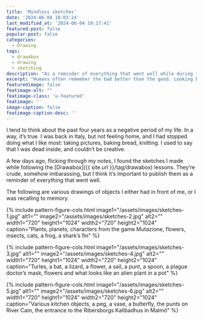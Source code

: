 ```yaml
---
title: 'Mindless sketches'
date: '2024-06-04 18:03:24'
last_modified_at: '2024-06-04 19:17:41'
featured-post: false
popular-post: false
categories:
  - Drawing
tags:
  - drawabox
  - drawing
  - sketching
description: "As a reminder of everything that went well while during the past four years, I published the sketches I made while following the Drawabox lessons."
excerpt: "Humans often remember the bad better than the good. Looking back with kindness and critical thinking can be beneficial."
featuredimage: false
featimage-alt: ""
featimage-class: 'u-featured'
featimage: ''
image-caption: false
featimage-caption-desc: ''
---
```

I tend to think about the past four years as a negative period of my life. In a way, it’s true. I was back in Italy, but not feeling home, and I had stopped doing what I like most: taking pictures, baking bread, knitting. I used to say that I was dead inside, and couldn’t be creative.

A few days ago, flicking through my notes, I found the sketches I made while following the [Drawabox]({{ site.url }}/tag/drawabox) lessons. They’re crude, somehow imbarassing, but I think it’s important to publish them as a reminder of everything that went well.

The following are various drawings of objects I either had in front of me, or I was recalling to memory.

{% include pattern-figure-cols.html image1="/assets/images/sketches-1.jpg" alt1="" image2="/assets/images/sketches-2.jpg" alt2="" width1="720" height1="1024" width2="720" height2="1024" caption="Plants, planets, characters from the game Mutazione, flowers, insects, cats, a frog, a shark’s fin" %}

{% include pattern-figure-cols.html image1="/assets/images/sketches-3.jpg" alt1="" image2="/assets/images/sketches-4.jpg" alt2="" width1="720" height1="1024" width2="720" height2="1024" caption="Turles, a bat, a lizard, a flower, a sail, a punt, a spoon, a plague doctor’s mask, flowers and what looks like an alien plant in a pot" %}

{% include pattern-figure-cols.html image1="/assets/images/sketches-5.jpg" alt1="" image2="/assets/images/sketches-6.jpg" alt2="" width1="720" height1="1024" width2="720" height2="1024" caption="Various kitchen objects, a peg, a vase, a butterfly, the punts on River Cam, the entrance to the Ribersborgs Kallbadhus in Malm&ouml;" %}

